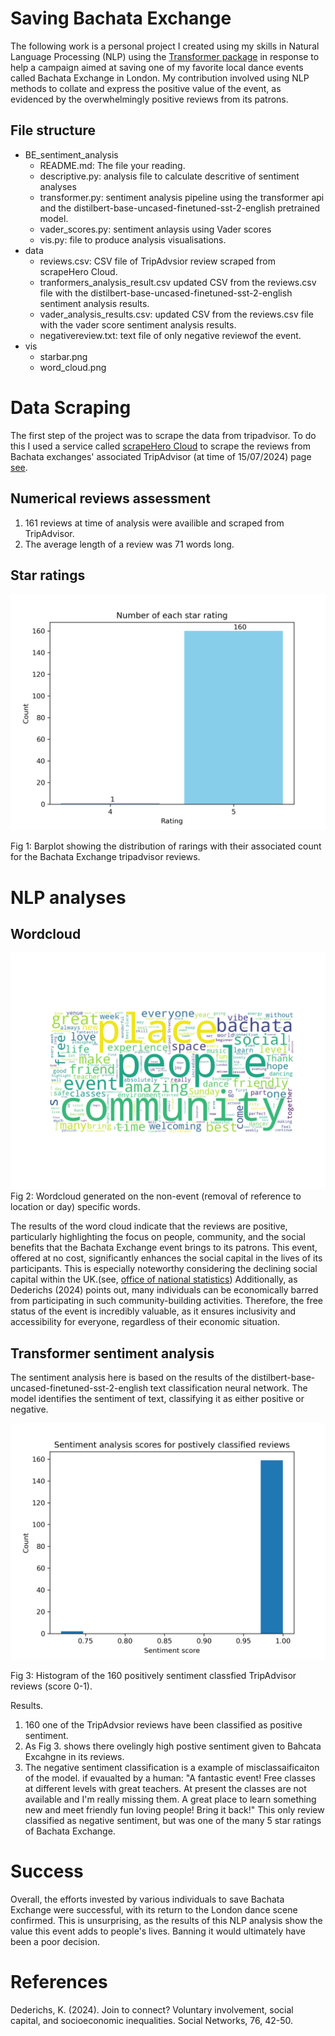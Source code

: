   # Saving Bachata Exchange

The following work is a personal project I created using my skills in Natural Language Processing (NLP) using the [Transformer package](https://huggingface.co/) in response to help a campaign aimed at saving one of my favorite local dance events called Bachata Exchange in London. My contribution involved using NLP methods to collate and express the positive value of the event, as evidenced by the overwhelmingly positive reviews from its patrons.

## File structure

- BE_sentiment_analysis
   - README.md: The file your reading.
   - descriptive.py: analysis file to calculate descritive of sentiment analyses
   - transformer.py: sentiment analysis pipeline using the transformer api and the distilbert-base-uncased-finetuned-sst-2-english pretrained model.
   - vader_scores.py: sentiment anlaysis using Vader scores
   - vis.py: file to produce analysis visualisations.
- data
   - reviews.csv: CSV file of TripAdvsior review scraped from scrapeHero Cloud.
   - tranformers_analysis_result.csv updated CSV from the reviews.csv file with the distilbert-base-uncased-finetuned-sst-2-english sentiment analysis results.
   - vader_analysis_results.csv: updated CSV from the reviews.csv file with the vader score sentiment analysis results.
   - negativereview.txt: text file of only negative reviewof the event.
- vis
   - starbar.png 
   - word_cloud.png  

# Data Scraping
The first step of the project was to scrape the data from tripadvisor. To do this I used a service called [scrapeHero Cloud](https://cloud.scrapehero.com/crawlers) to scrape the reviews from Bachata exchanges' associated TripAdvisor (at time of 15/07/2024) page [see](https://www.tripadvisor.co.uk/Attraction_Review-g186338-d26663269-Reviews-Bachata_Exchange-London_England.html).

## Numerical reviews assessment

1. 161 reviews at time of analysis were availible and scraped from TripAdvisor.
2. The average length of a review was 71 words long.

## Star ratings
![starbar](vis/starbar.png)

Fig 1: Barplot showing the distribution of rarings with their associated count for the Bachata Exchange tripadvisor reviews.

# NLP analyses

## Wordcloud
![wordcloud](vis/word_cloud.png)
Fig 2: Wordcloud generated on the non-event (removal of reference to location or day) specific words.

The results of the word cloud indicate that the reviews are positive, particularly highlighting the focus on people, community, and the social benefits that the Bachata Exchange event brings to its patrons. This event, offered at no cost, significantly enhances the social capital in the lives of its participants. This is especially noteworthy considering the declining social capital within the UK.(see, [office of national statistics](https://www.gov.uk/government/statistics/social-capital-in-the-uk-2022)) Additionally, as Dederichs (2024) points out, many individuals can be economically barred from participating in such community-building activities. Therefore, the free status of the event is incredibly valuable, as it ensures inclusivity and accessibility for everyone, regardless of their economic situation.
## Transformer sentiment analysis

The sentiment analysis here is based on the results of the distilbert-base-uncased-finetuned-sst-2-english text classification neural network. The model identifies the sentiment of text, classifying it as either positive or negative.

![sentiment_scores](vis/transformer_scores.png)

Fig 3: Histogram  of the 160 positively sentiment classfied TripAdvisor reviews (score 0-1). 

Results.
1. 160 one of the TripAdvsior reviews have been classified as positive sentiment.
2. As Fig 3. shows there ovelingly high postive sentiment given to Bahcata Excahgne in its reviews.
3. The negative sentiment classification is a example of misclassaificaiton of the model. 
 if evaualted by a human: "A fantastic event! Free classes at different levels with great teachers. At present the classes are not available and I'm really missing them. A great place to learn something new and meet friendly fun loving people! Bring it back!" This only review classified as negative sentiment, but was one of the many 5 star ratings of Bachata Exchange.

# Success
Overall, the efforts invested by various individuals to save Bachata Exchange were successful, with its return to the London dance scene confirmed. This is unsurprising, as the results of this NLP analysis show the value this event adds to people's lives. Banning it would ultimately have been a poor decision.
# References
Dederichs, K. (2024). Join to connect? Voluntary involvement, social capital, and socioeconomic inequalities. Social Networks, 76, 42-50.
